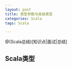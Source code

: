```yaml
---
layout: post
title: 类型参数与高级类型
categories: Scala	
tags: Scala

---
```

@(Scala总结)[知识点|面试|总结]

## Scala类型





